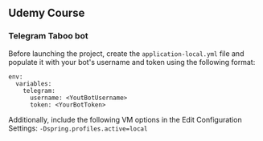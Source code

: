 ## Udemy Course 
### Telegram Taboo bot

Before launching the project, create the `application-local.yml` file and populate it with your bot's username and token using the following format:
```
env:
  variables:
    telegram:
      username: <YoutBotUsername>
      token: <YourBotToken>
```
Additionally, include the following VM options in the Edit Configuration Settings: `-Dspring.profiles.active=local`

